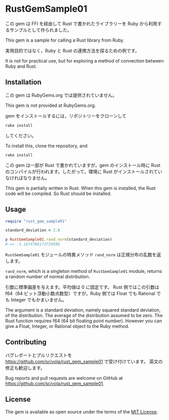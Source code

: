 # RustGemSample01

この gem は FFI を経由して Rust で書かれたライブラリーを Ruby から利用するサンプルとして作られました。

This gem is a sample for calling a Rust library from Ruby.

実用目的ではなく，Ruby と Rust の連携方法を探るための例です。

It is not for practical use, but for exploring a method of connection between Ruby and Rust.

## Installation

この gem は RubyGems.org では提供されていません。

This gem is not provided at RubyGems.org.

gem をインストールするには，リポジトリーをクローンして

```
rake install
```

してください。

To install this, clone the repository, and

```
rake install
```

この gem は一部が Rust で書かれていますが，gem のインストール時に Rust のコンパイルが行われます。したがって，環境に Rust がインストールされていなければなりません。

This gem is partially written in Rust. When this gem is installed, the Rust code will be compiled. So Rust should be installed.

## Usage

```rb
require "rust_gem_sample01"

standard_deviation = 2.0

p RustGemSample01.rand_norm(standard_deviation)
# => -3.1674786173729506
```

`RustGemSample01` モジュールの特異メソッド `rand_norm` は正規分布の乱数を返します。

`rand_norm`, which is a singleton method of `RustGemSample01` module, returns a random number of normal distribution.

引数に標準偏差を与えます。平均値は 0 に固定です。
Rust 側ではこの引数は f64（64 ビット浮動小数点数型）ですが，Ruby 側では Float でも Rational でも Integer でもかまいません。

The argument is a standard deviation, namely squared standard deviation, of the distribution. The average of the distribution assumed to be zero.
The Rust function requires f64 (64 bit floating point number). However you can give a Float, Integer, or Rational object to the Ruby method.

## Contributing

バグレポートとプルリクエストを https://github.com/scivola/rust_gem_sample01 で受け付けています。
英文の修正も歓迎します。

Bug reports and pull requests are welcome on GitHub at https://github.com/scivola/rust_gem_sample01.

## License

The gem is available as open source under the terms of the [MIT License](https://opensource.org/licenses/MIT).
